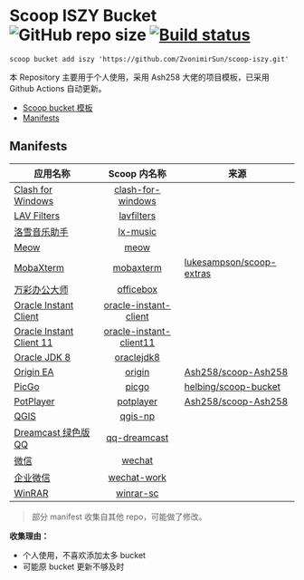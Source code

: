 # Scoop ISZY Bucket ![GitHub repo size](https://img.shields.io/github/repo-size/zvonimirsun/scoop-iszy?style=flat&logo=github) [![Build status](https://img.shields.io/appveyor/ci/zvonimirsun/scoop-iszy/master?style=flat&logo=appveyor)](https://ci.appveyor.com/project/ZvonimirSun/scoop-iszy)

`scoop bucket add iszy 'https://github.com/ZvonimirSun/scoop-iszy.git'`

本 Repository 主要用于个人使用，采用 Ash258 大佬的项目模板，已采用 Github Actions 自动更新。

- [Scoop bucket 模板](https://github.com/Ash258/GenericBucket)
- [Manifests](#manifests)

## Manifests

| 应用名称                                                                                     |                           Scoop 内名称                           | 来源                                                                    |
| -------------------------------------------------------------------------------------------- | :--------------------------------------------------------------: | ----------------------------------------------------------------------- |
| [Clash for Windows](https://github.com/Fndroid/clash_for_windows_pkg)                        |       [clash-for-windows](./bucket/clash-for-windows.json)       |                                                                         |
| [LAV Filters](https://github.com/Nevcairiel/LAVFilters)                                      |              [lavfilters](./bucket/lavfilters.json)              |                                                                         |
| [洛雪音乐助手](https://github.com/lyswhut/lx-music-desktop)                                  |                [lx-music](./bucket/lx-music.json)                |                                                                         |
| [Meow](https://github.com/ZvonimirSun/MEOW)                                                  |                    [meow](./bucket/meow.json)                    |                                                                         |
| [MobaXterm](https://mobaxterm.mobatek.net/)                                                  |               [mobaxterm](./bucket/mobaxterm.json)               | [lukesampson/scoop-extras](https://github.com/lukesampson/scoop-extras) |
| [万彩办公大师](http://www.wofficebox.com/)                                                   |               [officebox](./bucket/officebox.json)               |                                                                         |
| [Oracle Instant Client](https://www.oracle.com/database/technologies/instant-client.html)    |   [oracle-instant-client](./bucket/oracle-instant-client.json)   |                                                                         |
| [Oracle Instant Client 11](https://www.oracle.com/database/technologies/instant-client.html) | [oracle-instant-client11](./bucket/oracle-instant-client11.json) |                                                                         |
| [Oracle JDK 8](https://www.oracle.com/technetwork/java/javase/overview/index.html)           |              [oraclejdk8](./bucket/oraclejdk8.json)              |                                                                         |
| [Origin EA](https://www.origin.com/)                                                         |                  [origin](./bucket/origin.json)                  | [Ash258/scoop-Ash258](https://github.com/Ash258/scoop-Ash258)           |
| [PicGo](https://github.com/Molunerfinn/PicGo)                                                |                   [picgo](./bucket/picgo.json)                   | [helbing/scoop-bucket](https://github.com/helbing/scoop-bucket)         |
| [PotPlayer](https://potplayer.daum.net)                                                      |               [potplayer](./bucket/potplayer.json)               | [Ash258/scoop-Ash258](https://github.com/Ash258/scoop-Ash258)           |
| [QGIS](https://www.qgis.org/)                                                                |                 [qgis-np](./bucket/qgis-np.json)                 |                                                                         |
| [Dreamcast 绿色版 QQ](http://dreamcast2.ys168.com/)                                          |            [qq-dreamcast](./bucket/qq-dreamcast.json)            |                                                                         |
| [微信](https://pc.weixin.qq.com/)                                                            |                  [wechat](./bucket/wechat.json)                  |                                                                         |
| [企业微信](https://work.weixin.qq.com/)                                                      |             [wechat-work](./bucket/wechat-work.json)             |                                                                         |
| [WinRAR](https://www.win-rar.com/)                                                           |               [winrar-sc](./bucket/winrar-sc.json)               |                                                                         |

> 部分 manifest 收集自其他 repo，可能做了修改。

**收集理由：**

- 个人使用，不喜欢添加太多 bucket
- 可能原 bucket 更新不够及时
